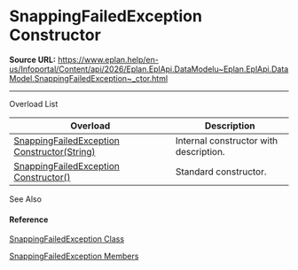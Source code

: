 # SnappingFailedException Constructor

**Source URL:** https://www.eplan.help/en-us/Infoportal/Content/api/2026/Eplan.EplApi.DataModelu~Eplan.EplApi.DataModel.SnappingFailedException~_ctor.html

---

Overload List

| Overload | Description |
| --- | --- |
| [SnappingFailedException Constructor(String)](Eplan.EplApi.DataModelu~Eplan.EplApi.DataModel.SnappingFailedException~_ctor(String).html) | Internal constructor with description. |
| [SnappingFailedException Constructor()](Eplan.EplApi.DataModelu~Eplan.EplApi.DataModel.SnappingFailedException~_ctor().html) | Standard constructor. |



See Also

#### Reference

[SnappingFailedException Class](Eplan.EplApi.DataModelu~Eplan.EplApi.DataModel.SnappingFailedException.html)
  
[SnappingFailedException Members](Eplan.EplApi.DataModelu~Eplan.EplApi.DataModel.SnappingFailedException_members.html)